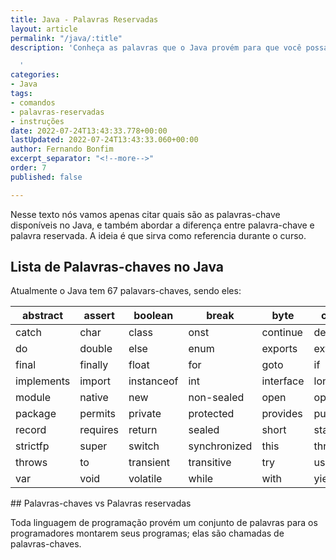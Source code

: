 ```yaml
---
title: Java - Palavras Reservadas
layout: article
permalink: "/java/:title"
description: 'Conheça as palavras que o Java provém para que você possa programar.

  '
categories:
- Java
tags:
- comandos
- palavras-reservadas
- instruções
date: 2022-07-24T13:43:33.778+00:00
lastUpdated: 2022-07-24T13:43:33.060+00:00
author: Fernando Bonfim
excerpt_separator: "<!--more-->"
order: 7
published: false

---
```

Nesse texto nós vamos apenas citar quais são as palavras-chave disponíveis no Java, e também abordar a diferença entre palavra-chave e palavra reservada. A ideia é que sirva como referencia durante o curso.

## Lista de Palavras-chaves no Java

Atualmente o Java tem 67 palavars-chaves, sendo eles:

<table>
<thead>
  <tr>
    <th>abstract</th>
    <th>assert</th>
    <th>boolean</th>
    <th>break</th>
    <th>byte</th>
    <th>case</th>
  </tr>
</thead>
<tbody>
  <tr>
    <td>catch</td>
    <td>char</td>
    <td>class</td>
    <td>onst</td>
    <td>continue</td>
    <td>default</td>
  </tr>
  <tr>
    <td>do</td>
    <td>double</td>
    <td>else</td>
    <td>enum</td>
    <td>exports</td>
    <td>extends</td>
  </tr>
  <tr>
    <td>final</td>
    <td>finally</td>
    <td>float</td>
    <td>for</td>
    <td>goto</td>
    <td>if</td>
  </tr>
  <tr>
    <td>implements</td>
    <td>import</td>
    <td>instanceof</td>
    <td>int</td>
    <td>interface</td>
    <td>long</td>
  </tr>
  <tr>
    <td>module</td>
    <td>native</td>
    <td>new</td>
    <td>non-sealed</td>
    <td>open</td>
    <td>opens</td>
  </tr>
  <tr>
    <td>package</td>
    <td>permits</td>
    <td>private</td>
    <td>protected</td>
    <td>provides</td>
    <td>public</td>
  </tr>
  <tr>
    <td>record</td>
    <td>requires</td>
    <td>return</td>
    <td>sealed</td>
    <td>short</td>
    <td>static</td>
  </tr>
  <tr>
    <td>strictfp</td>
    <td>super</td>
    <td>switch</td>
    <td>synchronized</td>
    <td>this</td>
    <td>throw</td>
  </tr>
  <tr>
    <td>throws</td>
    <td>to</td>
    <td>transient</td>
    <td>transitive</td>
    <td>try</td>
    <td>uses</td>
  </tr>
  <tr>
    <td>var</td>
    <td>void</td>
    <td>volatile</td>
    <td>while</td>
    <td>with</td>
    <td>yield</td>
  </tr>
</tbody>
</table>
## Palavras-chaves vs Palavras reservadas

Toda linguagem de programação provém um conjunto de palavras para os programadores montarem seus programas; elas são chamadas de palavras-chaves.